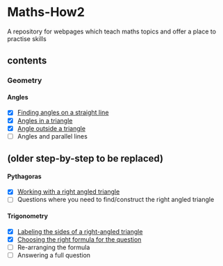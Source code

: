 # Maths-How2
A repository for webpages which teach maths topics and offer a place to practise skills

## contents
### Geometry
#### Angles
- [x] [Finding angles on a straight line](https://samir70.github.io/Maths-How2/Geometry/Angles/anglesOnAStr8Line.html)
- [x] [Angles in a triangle](https://samir70.github.io/Maths-How2/Geometry/Angles/anglesInATriangle.html)
- [x] [Angle outside a triangle](https://samir70.github.io/Maths-How2/Geometry/Angles/angleOutsideTriangle.html)
- [ ] Angles and parallel lines
 
## (older step-by-step to be replaced)
#### Pythagoras
- [x] [Working with a right angled triangle](https://samir70.github.io/Maths-How2/Geometry/Pythagoras/PythagorasBasic.html)
- [ ] Questions where you need to find/construct the right angled triangle

#### Trigonometry
- [x] [Labeling the sides of a right-angled triangle](https://samir70.github.io/Maths-How2/Geometry/Trigonometry/LableSides.html)
- [x] [Choosing the right formula for the question](https://samir70.github.io/Maths-How2/Geometry/Trigonometry/SelectFunction.html)
- [ ] Re-arranging the formula
- [ ] Answering a full question
